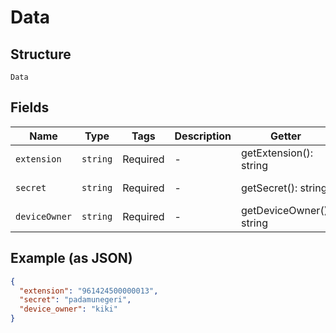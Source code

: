 
# Data

## Structure

`Data`

## Fields

| Name | Type | Tags | Description | Getter | Setter |
|  --- | --- | --- | --- | --- | --- |
| `extension` | `string` | Required | - | getExtension(): string | setExtension(string extension): void |
| `secret` | `string` | Required | - | getSecret(): string | setSecret(string secret): void |
| `deviceOwner` | `string` | Required | - | getDeviceOwner(): string | setDeviceOwner(string deviceOwner): void |

## Example (as JSON)

```json
{
  "extension": "961424500000013",
  "secret": "padamunegeri",
  "device_owner": "kiki"
}
```

